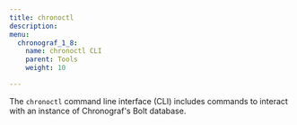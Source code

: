 ```yaml
---
title: chronoctl
description:
menu:
  chronograf_1_8:
    name: chronoctl CLI
    parent: Tools
    weight: 10

---
```


The `chronoctl` command line interface (CLI) includes commands to interact with an instance of Chronograf's Bolt database.
